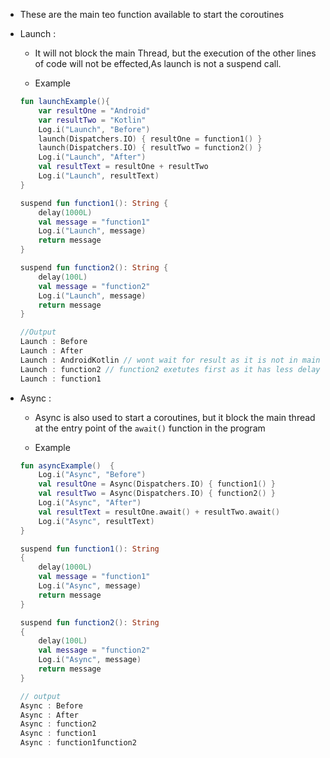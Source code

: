 - These are the main teo function available to start the coroutines

- Launch :
	- It will not block the main Thread, but the execution of the other lines of code will not be effected,As launch is not a suspend call.

	- Example
	```kotlin 
	fun launchExample(){ 
  		var resultOne = "Android"
		var resultTwo = "Kotlin"
		Log.i("Launch", "Before") 
		launch(Dispatchers.IO) { resultOne = function1() } 
		launch(Dispatchers.IO) { resultTwo = function2() } 
		Log.i("Launch", "After") 
		val resultText = resultOne + resultTwo 
		Log.i("Launch", resultText) 
	} 
  
	suspend fun function1(): String { 
		delay(1000L) 
		val message = "function1"
		Log.i("Launch", message) 
		return message 
	} 
  
	suspend fun function2(): String { 
		delay(100L) 
		val message = "function2"
		Log.i("Launch", message) 
		return message 
	}

	//Output
	Launch : Before
	Launch : After
	Launch : AndroidKotlin // wont wait for result as it is not in main thread.
	Launch : function2 // function2 exetutes first as it has less delay
	Launch : function1
	```


- Async :
	- Async is also used to start a coroutines, but it block the main thread at the entry point of the `await()` function in the program

	- Example 
	```kotlin
	fun asyncExample()  { 
		Log.i("Async", "Before") 
		val resultOne = Async(Dispatchers.IO) { function1() } 
		val resultTwo = Async(Dispatchers.IO) { function2() } 
		Log.i("Async", "After") 
		val resultText = resultOne.await() + resultTwo.await() 
		Log.i("Async", resultText) 
	} 
  
	suspend fun function1(): String  
	{ 
		delay(1000L) 
		val message = "function1"
		Log.i("Async", message) 
		return message 
	} 
  
	suspend fun function2(): String  
	{ 
		delay(100L) 
		val message = "function2"
		Log.i("Async", message) 
		return message 
	}

	// output
	Async : Before
	Async : After
	Async : function2
	Async : function1
	Async : function1function2
	```